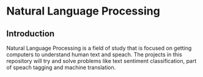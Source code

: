 # Natural Language Processing

## Introduction

Natural Language Processing is a field of study that is focused on getting computers to understand human text and speach.
The projects in this repository will try and solve problems like text sentiment classification, part of speach tagging and 
machine translation.
